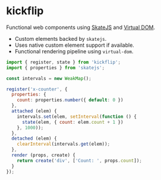 # kickflip

Functional web components using [SkateJS](https://github.com/skatejs/skatejs) and [Virtual DOM](https://github.com/Matt-Esch/virtual-dom).

- Custom elements backed by `skatejs`.
- Uses native custom element support if available.
- Functional rendering pipeline using `virtual-dom`.

```js
import { register, state } from 'kickflip';
import { properties } from 'skatejs';

const intervals = new WeakMap();

register('x-counter', {
  properties: {
    count: properties.number({ default: 0 })
  },
  attached (elem) {
    intervals.set(elem, setInterval(function () {
      state(elem, { count: elem.count + 1 })
    }, 1000));
  },
  detached (elem) {
    clearInterval(intervals.get(elem));
  },
  render (props, create) {
    return create('div', ['Count: ', props.count]);
  }
});
```
